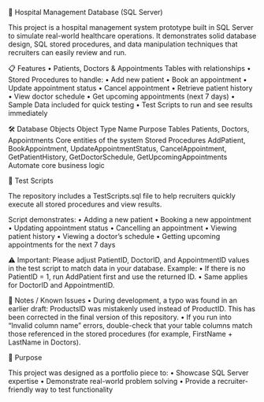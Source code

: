 🏥 Hospital Management Database (SQL Server)

This project is a hospital management system prototype built in SQL Server to simulate real-world healthcare operations.
It demonstrates solid database design, SQL stored procedures, and data manipulation techniques that recruiters can easily review and run.

📋 Features
	•	Patients, Doctors & Appointments Tables with relationships
	•	Stored Procedures to handle:
	•	Add new patient
	•	Book an appointment
	•	Update appointment status
	•	Cancel appointment
	•	Retrieve patient history
	•	View doctor schedule
	•	Get upcoming appointments (next 7 days)
	•	Sample Data included for quick testing
	•	Test Scripts to run and see results immediately

🛠 Database Objects
Object Type
Name
Purpose
Tables
Patients, Doctors, Appointments
Core entities of the system
Stored Procedures
AddPatient, BookAppointment, UpdateAppointmentStatus, CancelAppointment, GetPatientHistory, GetDoctorSchedule, GetUpcomingAppointments
Automate core business logic

🧪 Test Scripts

The repository includes a TestScripts.sql file to help recruiters quickly execute all stored procedures and view results.

Script demonstrates:
	•	Adding a new patient
	•	Booking a new appointment
	•	Updating appointment status
	•	Cancelling an appointment
	•	Viewing patient history
	•	Viewing a doctor’s schedule
	•	Getting upcoming appointments for the next 7 days

⚠ Important:
Please adjust PatientID, DoctorID, and AppointmentID values in the test script to match data in your database.
Example:
	•	If there is no PatientID = 1, run AddPatient first and use the returned ID.
	•	Same applies for DoctorID and AppointmentID.


🧾 Notes / Known Issues
	•	During development, a typo was found in an earlier draft: ProductsID was mistakenly used instead of ProductID.
This has been corrected in the final version of this repository.
	•	If you run into “Invalid column name” errors, double-check that your table columns match those referenced in the stored procedures (for example, FirstName + LastName in Doctors).

 🎯 Purpose

This project was designed as a portfolio piece to:
	•	Showcase SQL Server expertise
	•	Demonstrate real-world problem solving
	•	Provide a recruiter-friendly way to test functionality
